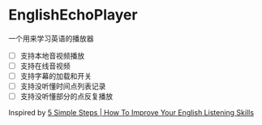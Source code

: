 # EnglishEchoPlayer

一个用来学习英语的播放器

- [ ] 支持本地音视频播放
- [ ] 支持在线音视频
- [ ] 支持字幕的加载和开关
- [ ] 支持没听懂时间点列表记录
- [ ] 支持没听懂部分的点反复播放

Inspired by [5 Simple Steps | How To Improve Your English Listening Skills](https://www.youtube.com/watch?v=jsa8PG_c-DY)
